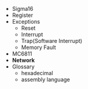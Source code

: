 * Sigma16
* Register
* Exceptions
    - Reset
    - Interrupt
    - Trap(Software Interrupt)
    - Memory Fault
* MC6811
* **Network**
* Glossary
    - hexadecimal
    - assembly language